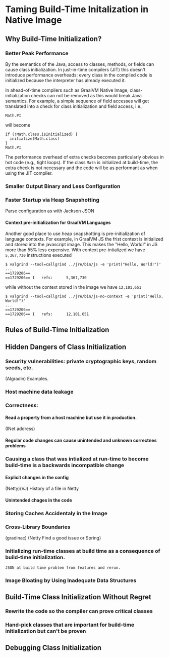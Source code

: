# Taming Build-Time Initalization in Native Image

## Why Build-Time Initialization?
### Better Peak Performance

By the semantics of the Java, access to classes, methods, or fields can cause class initialization. In just-in-time compilers (JIT) this doesn't introduce performance overheads: every class in the compiled code is initialized because the interpreter has already executed it. 

In ahead-of-time compilers such as GraalVM Native Image, class-initialization checks can not be removed as this would break Java semantics. For example, a simple sequence of field accesses will get translated into a check for class initialization and field access, i.e., 
```
Math.PI
```
will become
```
if (!Math.class.isInitialized) {
  initialize(Math.class)
}
Math.PI
```

The performance overhead of extra checks becomes particularly obvious in hot code (e.g., tight loops). If the class `Math` is initialized at build-time, the extra check is not necessary and the code will be as performant as when using the JIT compiler.

### Smaller Output Binary and Less Configuration


### Faster Startup via Heap Snapshotting

Parse configuration as with Jackson JSON 

#### Context pre-initialization for GraalVM Languages

Another good place to use heap snapshotting is pre-initialization of language contexts. For example, in GraalVM JS the frist context is initialized and stored into the javascript image. This makes the "Hello, World!" in JS more than 55% less expensive. With context pre-intialized we have `5,367,730` instructions executed
```
$ valgrind --tool=callgrind ../jre/bin/js -e 'print("Hello, World!")'
...
==1729206==
==1729206== I   refs:      5,367,730
```

while without the context stored in the image we have `12,101,651`

```
$ valgrind --tool=callgrind ../jre/bin/js-no-context -e 'print("Hello, World!")'
...
==1729206==
==1729206== I   refs:      12,101,651
```

## Rules of Build-Time Initialization

## Hidden Dangers of Class Initialization

### Security vulnerabilities: private cryptographic keys, random seeds, etc.
   (Algradin) Examples. 

### Host machine data leakage

### Correctness:

#### Read a property from a host machine but use it in production.
   (INet address)
   
#### Regular code changes can cause unintended and unknown correctnes problems

### Causing a class that was intialized at run-time to become build-time is a backwards incompatible change
#### Explicit changes in the config
  (Netty)(VJ) History of a file in Netty

#### Unintended chages in the code 



### Storing Caches Accidentaly in the Image
   
### Cross-Library Boundaries
   (gradinac) (Netty Find a good issue or Spring)
   
### Initializing run-time classes at build time as a consequence of build-time initialization.
    JSON at build time problem from features and rerun.

### Image Bloating by Using Inadequate Data Structures

## Build-Time Class Initialization Without Regret

### Rewrite the code so the compiler can prove critical classes

### Hand-pick classes that are important for build-time initialization but can't be proven

## Debugging Class Initialization
